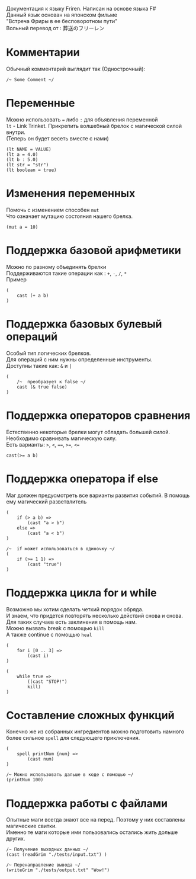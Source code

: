 Документация к языку Friren. Написан на основе языка F#  
Данный язык основан на японском фильме   
"Встреча Фриры в ее бесповоротном пути"  
Вольный перевод от : 葬送のフリーレン  
# Комментарии 
Обычный комментарий выглядит так (Однострочный):
```
/~ Some Comment ~/
```
# Переменные 
Можно использовать `=` либо `:` для объявления переменной  
`lt` - Link Trinket. Прикрепить волшебный брелок с магической силой внутри.   
(Теперь он будет весеть вместе с нами)
```
(lt NAME = VALUE)
(lt a = 4.0)
(lt b : 5.0)
(lt str = "str")
(lt boolean = true)
```
# Изменения переменных
Помочь с изменением способен `mut`  
Что означает мутацию состояния нашего брелка.
```
(mut a = 10)
```
# Поддержка базовой арифметики
Можно по разному объединять брелки  
Поддерживаются такие операции как :  `+`, `-`, `/`, `*`  
Пример
```
(
    cast (+ a b)
)
```
# Поддержка базовых булевый операций
Особый тип логических брелков.  
Для операций с ним нужны определенные инструменты.   
Доступны такие как: `&` и `|`
```
(
    /~  преобразует к false ~/
    cast (& true false)
)
```
# Поддержка операторов сравнения
Естественно некоторые брелки могут обладать большей силой.  
Необходимо сравнивать магическую силу.  
Есть варианты: `>`, `<`, `==`, `>=`, `<=`
```
cast(>= a b)
```
# Поддержка оператора if else  
Маг должен предусмотреть все варианты развития событий. В помощь ему магический разветвлитель
```
(
    if (> a b) =>
        (cast "a > b")
    else =>
        (cast "a < b")
)

/~  if может использоваться в одиночку ~/
(
    if (>= 1 1) =>
        (cast "true")
)
```
# Поддержка цикла for и while
Возможно мы хотим сделать четкий порядок обряда.  
И знаем, что придется повторять несколько действий снова и снова.  
Для таких случаев есть заклинения в помощь нам.  
Можно вызвать break с помощью `kill`    
А также continue с помощью `heal`  
```
(
    for i [0 .. 3] =>
        (cast i)
)

(
    while true =>
        ((cast "STOP!")
        kill)
)
```
# Cоставление сложных функций
Конечно же из собранных ингредиентов можно подготовить намного более сильное `spell` для следующего приключения.  
```
(
    spell printNum {num} =>
        (cast num)
)

/~ Можно использовать дальше в коде с помощью ~/
(printNum 100)
```
# Поддержка работы с файлами
Опытные маги всегда знают все на перед. Поэтому у них составлены магические свитки.  
Именно те маги которые ими пользовались остались жить дольше других.
```
/~ Получение выходных данных ~/
(cast (readGrim "./tests/input.txt") )

/~ Перенаправление вывода ~/
(writeGrim "./tests/output.txt" "Wow!")
```
